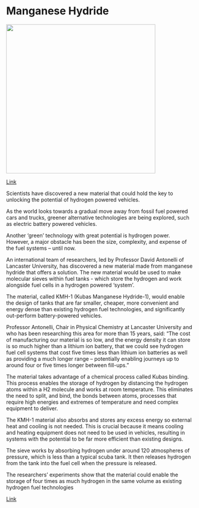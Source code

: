 # Manganese Hydride

<img width="400" src="https://bloximages.chicago2.vip.townnews.com/elkodaily.com/content/tncms/assets/v3/editorial/4/30/4306b99b-a4db-5e90-847e-65b2d2c91aa8/5d4dda5f5f74e.image.jpg"/>

[Link](https://www.lancaster.ac.uk/news/new-material-could-unlock-potential-for-hydrogen-powered-vehicle-revolution)

Scientists have discovered a new material that could hold the key to
unlocking the potential of hydrogen powered vehicles.

As the world looks towards a gradual move away from fossil fuel
powered cars and trucks, greener alternative technologies are being
explored, such as electric battery powered vehicles.

Another ‘green’ technology with great potential is hydrogen
power. However, a major obstacle has been the size, complexity, and
expense of the fuel systems – until now.

An international team of researchers, led by Professor David Antonelli
of Lancaster University, has discovered a new material made from
manganese hydride that offers a solution. The new material would be
used to make molecular sieves within fuel tanks - which store the
hydrogen and work alongside fuel cells in a hydrogen powered ‘system’.

The material, called KMH-1 (Kubas Manganese Hydride-1), would enable
the design of tanks that are far smaller, cheaper, more convenient and
energy dense than existing hydrogen fuel technologies, and
significantly out-perform battery-powered vehicles.

Professor Antonelli, Chair in Physical Chemistry at Lancaster
University and who has been researching this area for more than 15
years, said: “The cost of manufacturing our material is so low, and
the energy density it can store is so much higher than a lithium ion
battery, that we could see hydrogen fuel cell systems that cost five
times less than lithium ion batteries as well as providing a much
longer range – potentially enabling journeys up to around four or five
times longer between fill-ups.”

The material takes advantage of a chemical process called Kubas
binding. This process enables the storage of hydrogen by distancing
the hydrogen atoms within a H2 molecule and works at room
temperature. This eliminates the need to split, and bind, the bonds
between atoms, processes that require high energies and extremes of
temperature and need complex equipment to deliver.

The KMH-1 material also absorbs and stores any excess energy so
external heat and cooling is not needed. This is crucial because it
means cooling and heating equipment does not need to be used in
vehicles, resulting in systems with the potential to be far more
efficient than existing designs.

The sieve works by absorbing hydrogen under around 120 atmospheres of
pressure, which is less than a typical scuba tank. It then releases
hydrogen from the tank into the fuel cell when the pressure is
released.

The researchers’ experiments show that the material could enable the
storage of four times as much hydrogen in the same volume as existing
hydrogen fuel technologies

[Link](https://elkodaily.com/lifestyles/professor-hanington-s-speaking-of-science-storing-hydrogen-in-a/article_a400c9cf-afbb-5668-aff1-c046fa347470.html)


